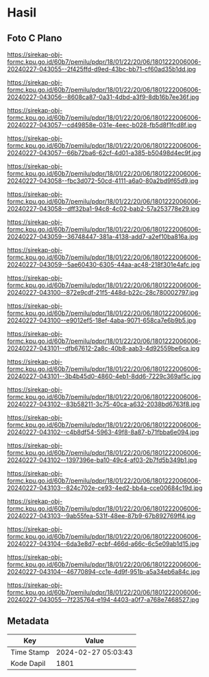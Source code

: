 # Hasil

## Foto C Plano

https://sirekap-obj-formc.kpu.go.id/60b7/pemilu/pdpr/18/01/22/20/06/1801222006006-20240227-043055--2f425ffd-d9ed-43bc-bb71-cf60ad35b1dd.jpg

https://sirekap-obj-formc.kpu.go.id/60b7/pemilu/pdpr/18/01/22/20/06/1801222006006-20240227-043056--8608ca87-0a31-4dbd-a3f9-8db16b7ee36f.jpg

https://sirekap-obj-formc.kpu.go.id/60b7/pemilu/pdpr/18/01/22/20/06/1801222006006-20240227-043057--cd49858e-031e-4eec-b028-fb5d8f1fcd8f.jpg

https://sirekap-obj-formc.kpu.go.id/60b7/pemilu/pdpr/18/01/22/20/06/1801222006006-20240227-043057--66b72ba6-62cf-4d01-a385-b50498d4ec9f.jpg

https://sirekap-obj-formc.kpu.go.id/60b7/pemilu/pdpr/18/01/22/20/06/1801222006006-20240227-043058--fbc3d072-50cd-4111-a6a0-80a2bd9f65d9.jpg

https://sirekap-obj-formc.kpu.go.id/60b7/pemilu/pdpr/18/01/22/20/06/1801222006006-20240227-043058--dff32ba1-94c8-4c02-bab2-57a253778e29.jpg

https://sirekap-obj-formc.kpu.go.id/60b7/pemilu/pdpr/18/01/22/20/06/1801222006006-20240227-043059--36748447-381a-4138-add7-a2ef10ba816a.jpg

https://sirekap-obj-formc.kpu.go.id/60b7/pemilu/pdpr/18/01/22/20/06/1801222006006-20240227-043059--5ae60430-6305-44aa-ac48-218f301e4afc.jpg

https://sirekap-obj-formc.kpu.go.id/60b7/pemilu/pdpr/18/01/22/20/06/1801222006006-20240227-043100--872e9cdf-21f5-448d-b22c-28c780002797.jpg

https://sirekap-obj-formc.kpu.go.id/60b7/pemilu/pdpr/18/01/22/20/06/1801222006006-20240227-043100--e9012ef5-18ef-4aba-9071-658ca7e6b9b5.jpg

https://sirekap-obj-formc.kpu.go.id/60b7/pemilu/pdpr/18/01/22/20/06/1801222006006-20240227-043101--dfb67612-2a8c-40b8-aab3-4d92559be6ca.jpg

https://sirekap-obj-formc.kpu.go.id/60b7/pemilu/pdpr/18/01/22/20/06/1801222006006-20240227-043101--3b4b45d0-4860-4eb1-8dd6-7229c369af5c.jpg

https://sirekap-obj-formc.kpu.go.id/60b7/pemilu/pdpr/18/01/22/20/06/1801222006006-20240227-043102--83b58211-3c75-40ca-a632-2038bd6763f8.jpg

https://sirekap-obj-formc.kpu.go.id/60b7/pemilu/pdpr/18/01/22/20/06/1801222006006-20240227-043102--c4b8df54-5963-49f8-8a87-b71fbba6e094.jpg

https://sirekap-obj-formc.kpu.go.id/60b7/pemilu/pdpr/18/01/22/20/06/1801222006006-20240227-043102--1397396e-ba10-49c4-af03-2b7fd5b349b1.jpg

https://sirekap-obj-formc.kpu.go.id/60b7/pemilu/pdpr/18/01/22/20/06/1801222006006-20240227-043103--824c702e-ce93-4ed2-bb4a-cce00684c19d.jpg

https://sirekap-obj-formc.kpu.go.id/60b7/pemilu/pdpr/18/01/22/20/06/1801222006006-20240227-043103--9ab55fea-531f-48ee-87b9-67b892769ff4.jpg

https://sirekap-obj-formc.kpu.go.id/60b7/pemilu/pdpr/18/01/22/20/06/1801222006006-20240227-043104--6da3e8d7-ecbf-466d-a66c-6c5e09ab1d15.jpg

https://sirekap-obj-formc.kpu.go.id/60b7/pemilu/pdpr/18/01/22/20/06/1801222006006-20240227-043104--46770894-cc1e-4d9f-951b-a5a34eb6a84c.jpg

https://sirekap-obj-formc.kpu.go.id/60b7/pemilu/pdpr/18/01/22/20/06/1801222006006-20240227-043055--7f235764-e194-4403-a0f7-a768e7468527.jpg


## Metadata

| Key        | Value               |
| ---------- | ------------------- |
| Time Stamp | 2024-02-27 05:03:43 |
| Kode Dapil | 1801                |



